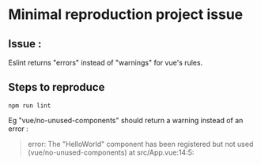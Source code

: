 # Minimal reproduction project issue

## Issue :

Eslint returns "errors" instead of "warnings" for vue's rules.

## Steps to reproduce

```
npm run lint
```

Eg "vue/no-unused-components" should return a warning instead of an error :

> error: The "HelloWorld" component has been registered but not used (vue/no-unused-components) at src/App.vue:14:5:

